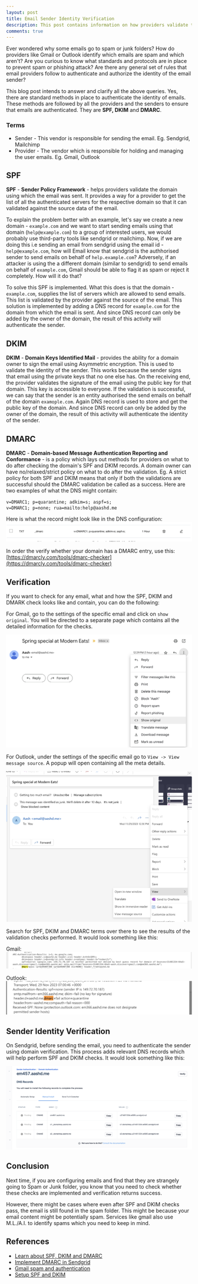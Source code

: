 ```yaml
---
layout: post
title: Email Sender Identity Verification
description: This post contains information on how providers validate the identity of the sender
comments: true
---
```


Ever wondered why some emails go to spam or junk folders? How do providers like Gmail or Outlook identify which emails are spam and which aren't? Are you curious to know what standards and protocols are in place to prevent spam or phishing attack? Are there any general set of rules that email providers follow to authenticate and authorize the identity of the email sender?

This blog post intends to answer and clarify all the above queries. Yes, there are standard methods in place to authenticate the identity of emails. These methods are followed by all the providers and the senders to ensure that emails are authenticated. They are **SPF, DKIM** and **DMARC**.

### Terms
- Sender - This vendor is responsible for sending the email. Eg. Sendgrid, Mailchimp
- Provider - The vendor which is responsible for holding and managing the user emails. Eg. Gmail, Outlook

## SPF
**SPF** - **Sender Policy Framework** - helps providers validate the domain using which the email was sent. It provides a way for a provider to get the list of all the authenticated servers for the respective domain so that it can validated against the source data of the email.

To explain the problem better with an example, let's say we create a new domain - `example.com` and we want to start sending emails using that domain (`help@example.com`) to a group of interested users, we would probably use third-party tools like sendgrid or mailchimp. Now, if we are doing this i.e sending an email from sendgrid using the email id - `help@example.com`, how will Email know that sendgrid is the authhorised sender to send emails on behalf of `help.example.com`? Adversely, if an attacker is using the a different domain (similar to sendgrid) to send emails on behalf of `example.com`, Gmail should be able to flag it as spam or reject it completely. How will it do that?

To solve this SPF is implemented. What this does is that the domain - `example.com`, supplies the list of servers which are allowed to send emails. This list is validated by the provider against the source of the email. This solution is implemented by adding a DNS record for `example.com` for the domain from which the email is sent. And since DNS record can only be added by the owner of the domain, the result of this activity will authenticate the sender.

## DKIM
**DKIM** - **Domain Keys Identified Mail** - provides the ability for a domain owner to sign the email using Asymmetric encryption. This is used to validate the identity of the sender. This works because the sender signs that email using the private keys that no one else has. On the receiving end, the provider validates the signature of the email using the public key for that domain. This key is accessible to everyone. If the validation is successful, we can say that the sender is an entity authorised the send emails on behalf of the domain `examople.com`. Again DNS record is used to store and get the public key of the domain. And since DNS record can only be added by the owner of the domain, the result of this activity will authenticate the identity of the sender.

## DMARC
**DMARC** - **Domain-based Message Authentication Reporting and Conformance** - is a policy which lays out methods for providers on what to do after checking the domain's SPF and DKIM records. A domain owner can have no/relaxed/strict policy on what to do after the validation. Eg. A strict policy for both SPF and DKIM means that only if both the validations are successful should the DMARC validation be called as a success. Here are two examples of what the DNS might contain:

```
v=DMARC1; p=quarantine; adkim=s; aspf=s;
v=DMARC1; p=none; rua=mailto:help@aashd.me
```

Here is what the record might look like in the DNS configuration:
![DNS record](/images/dmarc.png)

In order the verify whether your domain has a DMARC entry, use this:
[https://dmarcly.com/tools/dmarc-checker](https://dmarcly.com/tools/dmarc-checker)

## Verification
If you want to check for any email, what and how the SPF, DKIM and DMARK check looks like and contain, you can do the following:

For Gmail, go to the settings of the specific email and click on `show original`. You will be directed to a separate page which contains all the detailed information for the checks.

![Gmail](/images/gmail-email-check.png)

For Outlook, under the settings of the specific email go to `View -> View message source`. A popup will open containing all the meta details.

![Outlook](/images/outlook-email-check.png)

Search for SPF, DKIM and DMARC terms over there to see the results of the validation checks performed. It would look something like this:

Gmail:
![Gmail Check](/images/gmail-check-res.png)

Outlook:
![Outlook Check](/images/outlook-check-res.png)

## Sender Identity Verification

On Sendgrid, before sending the email, you need to authenticate the sender using domain verification. This process adds relevant DNS records which will help perform SPF and DKIM checks. It would look something like this:

![Sendgrid domain check](/images/sendgrid-domain-check.png)

## Conclusion
Next time, if you are configuring emails and find that they are strangely going to Spam or Junk folder, you know that you need to check whether these checks are implemented and verification returns success.

However, there might be cases where even after SPF and DKIM checks pass, the email is still found in the spam folder. This might be because your email content might be potentially spam. Services like gmail also use M.L./A.I. to identify spams which you need to keep in mind.

## References
- [Learn about SPF, DKIM and DMARC](https://www.cloudflare.com/learning/email-security/dmarc-dkim-spf/)
- [Implement DMARC in Sendgrid](https://docs.sendgrid.com/ui/sending-email/how-to-implement-dmarc)
- [Gmail spam and authentication](https://docs.sendgrid.com/ui/sending-email/how-to-implement-dmarc)
- [Setup SPF and DKIM](https://dmarcly.com/blog/how-to-set-up-spf-and-dkim-for-sendgrid)
